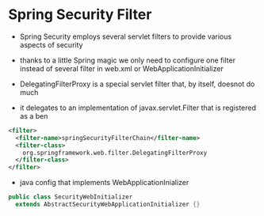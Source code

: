 # Spring Security Filter

- Spring Security employs several servlet filters to provide various aspects of security

- thanks to a little Spring magic we only need to configure one filter instead
  of several filter in web.xml or WebApplicationInitializer

- DelegatingFilterProxy is a special servlet filter that, by itself, doesnot do much
- it delegates to an implementation of javax.servlet.Filter that is registered as a ben


```xml
<filter>
  <filter-name>springSecurityFilterChain</filter-name>
  <filter-class>
    org.springframework.web.filter.DelegatingFilterProxy
  </filter-class>
</filter>
```

- java config that implements WebApplicationInializer

```java
public class SecurityWebInitializer
  extends AbstractSecurityWebApplicationInitializer {}
```
